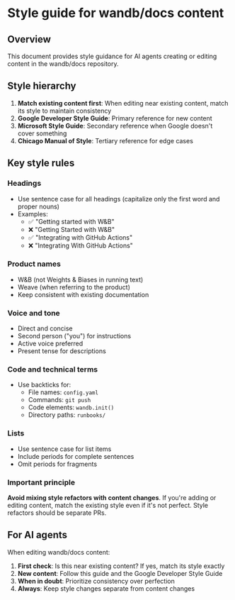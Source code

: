 # Style guide for wandb/docs content

## Overview

This document provides style guidance for AI agents creating or editing content in the wandb/docs repository.

## Style hierarchy

1. **Match existing content first**: When editing near existing content, match its style to maintain consistency
2. **Google Developer Style Guide**: Primary reference for new content
3. **Microsoft Style Guide**: Secondary reference when Google doesn't cover something
4. **Chicago Manual of Style**: Tertiary reference for edge cases

## Key style rules

### Headings
- Use sentence case for all headings (capitalize only the first word and proper nouns)
- Examples:
  - ✅ "Getting started with W&B"
  - ❌ "Getting Started with W&B"
  - ✅ "Integrating with GitHub Actions"
  - ❌ "Integrating With GitHub Actions"

### Product names
- W&B (not Weights & Biases in running text)
- Weave (when referring to the product)
- Keep consistent with existing documentation

### Voice and tone
- Direct and concise
- Second person ("you") for instructions
- Active voice preferred
- Present tense for descriptions

### Code and technical terms
- Use backticks for:
  - File names: `config.yaml`
  - Commands: `git push`
  - Code elements: `wandb.init()`
  - Directory paths: `runbooks/`

### Lists
- Use sentence case for list items
- Include periods for complete sentences
- Omit periods for fragments

### Important principle
**Avoid mixing style refactors with content changes**. If you're adding or editing content, match the existing style even if it's not perfect. Style refactors should be separate PRs.

## For AI agents

When editing wandb/docs content:

1. **First check**: Is this near existing content? If yes, match its style exactly
2. **New content**: Follow this guide and the Google Developer Style Guide
3. **When in doubt**: Prioritize consistency over perfection
4. **Always**: Keep style changes separate from content changes